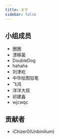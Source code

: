 ```yaml
---
title: 关于
sidebar: false
---
```


## 小组成员
- 圈圈
- 漂移菌
- DoubleDog 
- hahaha
- 刘津屹
- 中华绘图铅笔
- 飞鸿
- 洋洋大叔
- 祁建鑫
- wjcwqc

## 贡献者

- iChizer0(Unbinilium)
